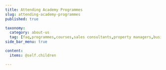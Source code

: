 ```yaml
---
title: Attending Academy Programmes
slug: attending-academy-programmes
published: true

taxonomy:
  category: about-us
  tag: [faq,programmes,courses,sales consultants,property managers,business owners,managers,office administrators]
side_bar_menu: true

content:
  items: @self.children

---
```

